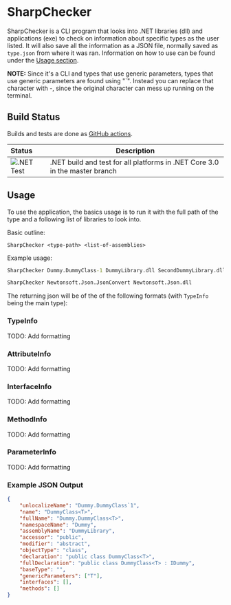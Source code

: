 # SharpChecker

SharpChecker is a CLI program that looks into .NET libraries (dll) and
applications (exe) to check on information about specific types as the
user listed. It will also save all the information as a JSON file, normally
saved as `type.json` from where it was ran. Information on how to use can
be found under the [Usage section](#usage).

**NOTE:** Since it's a CLI and types that use generic parameters, types that
use generic parameters are found using "`". Instead you can replace that
character with -, since the original character can mess up running on the terminal.

## Build Status

Builds and tests are done as
[GitHub actions](https://github.com/FuLagann/sharp-checker/actions).

| Status | Description |
|:-------|-------------|
| ![.NET Test](https://github.com/FuLagann/sharp-checker/workflows/.NET%20Test/badge.svg) | .NET build and test for all platforms in .NET Core 3.0 in the master branch |

## Usage

To use the application, the basics usage is to run it with the full path of
the type and a following list of libraries to look into.

Basic outline:

```
SharpChecker <type-path> <list-of-assemblies>
```

Example usage:

```bat
SharpChecker Dummy.DummyClass-1 DummyLibrary.dll SecondDummyLibrary.dll
```

```bat
SharpChecker Newtonsoft.Json.JsonConvert Newtonsoft.Json.dll
```

The returning json will be of the of the following formats (with `TypeInfo` being the main type):

### TypeInfo

TODO: Add formatting

### AttributeInfo

TODO: Add formatting

### InterfaceInfo

TODO: Add formatting

### MethodInfo

TODO: Add formatting

### ParameterInfo

TODO: Add formatting

### Example JSON Output

```json
{
	"unlocalizeName": "Dummy.DummyClass`1",
	"name": "DummyClass<T>",
	"fullName": "Dummy.DummyClass<T>",
	"namespaceName": "Dummy",
	"assemblyName": "DummyLibrary",
	"accessor": "public",
	"modifier": "abstract",
	"objectType": "class",
	"declaration": "public class DummyClass<T>",
	"fullDeclaration": "public class DummyClass<T> : IDummy",
	"baseType": "",
	"genericParameters": ["T"],
	"interfaces": [],
	"methods": []
}
```
